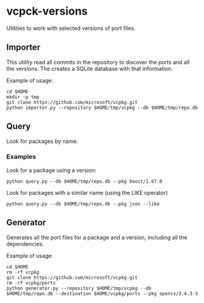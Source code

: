 # vcpck-versions

Utilities to work with selected versions of port files.

## Importer

This utility read all commits in the repository to discover the ports and all the versions. The creates a SQLite database with that information.

Example of usage:

```shell
cd $HOME
mkdir -p tmp
git clone https://github.com/microsoft/vcpkg.git
python importer.py --repository $HOME/tmp/vcpkg --db $HOME/tmp/repo.db
```

## Query

Look for packages by name.

### Examples

Look for a package using a version:

```shell
python query.py --db $HOME/tmp/repo.db --pkg boost/1.67.0
```

Look for packages with a similar name (using the LIKE operator)

```shell
python query.py --db $HOME/tmp/repo.db --pkg json --like
```

## Generator

Generates all the port files for a package and a version, including all the dependencies.

Example of usage:

```shell
cd $HOME
rm -rf vcpkg
git clone https://github.com/microsoft/vcpkg.git
rm -rf vcpkg/ports
python generator.py --repository $HOME/tmp/vcpkg --db $HOME/tmp/repo.db --destination $HOME/vcpkg/ports --pkg opencv/3.4.3-3
```
